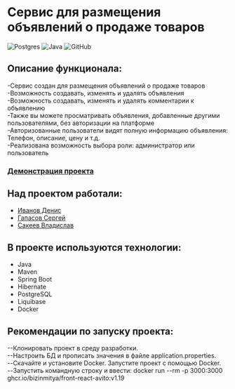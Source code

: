 # **Сервис для размещения объявлений о продаже товаров**
![Postgres](https://img.shields.io/badge/postgres-%23316192.svg?style=for-the-badge&logo=postgresql&logoColor=white)
![Java](https://img.shields.io/badge/java-%23ED8B00.svg?style=for-the-badge&logo=java&logoColor=white)
![GitHub](https://img.shields.io/badge/github-%23121011.svg?style=for-the-badge&logo=github&logoColor=white)

## **Описание функционала:**
-Сервис создан для размещения объявлений о продаже товаров<br>
-Возможность создавать, изменять и удалять объявления<br>
-Возможность создавать, изменять и удалять комментарии к объявлению<br>
-Также вы можете просматривать объявления, добавленные другими пользователями, без авторизации на платформе<br>
-Авторизованные пользователи видят полную информацию объявления: Телефон, описание, цену и т.д.<br>
-Реализована возможность выбора роли: администратор или пользователь

### [Демонстрация проекта]()

## **Над проектом работали:**
- [Иванов Денис](https://github.com/SoulKitchen7)
- [Гапасов Сергей](https://github.com/SergeyParadigm77)
- [Сакеев Владислав](https://github.com/sakeev92)

## В проекте используются технологии:
- Java 
- Maven
- Spring Boot 
- Hibernate
- PostgreSQL
- Liquibase
- Docker

## Рекомендации по запуску проекта:
--Клонировать проект в среду разработки.<br>
--Настроить БД и прописать значения в файле application.properties.<br>
--Скачайте и установите Docker. Запустите проект с помощью Docker.<br>
--Запустить командную строку и ввести: docker run --rm -p 3000:3000 ghcr.io/bizinmitya/front-react-avito:v1.19
